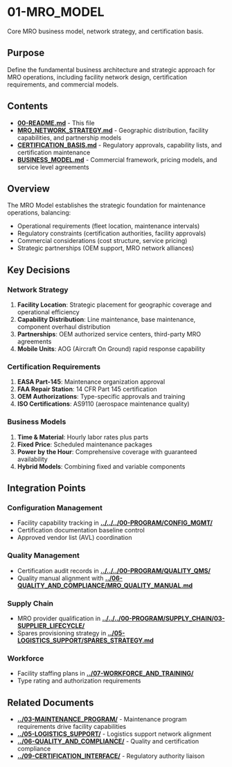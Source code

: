 # 01-MRO_MODEL

Core MRO business model, network strategy, and certification basis.

## Purpose

Define the fundamental business architecture and strategic approach for MRO operations, including facility network design, certification requirements, and commercial models.

## Contents

- [**00-README.md**](00-README.md) - This file
- [**MRO_NETWORK_STRATEGY.md**](MRO_NETWORK_STRATEGY.md) - Geographic distribution, facility capabilities, and partnership models
- [**CERTIFICATION_BASIS.md**](CERTIFICATION_BASIS.md) - Regulatory approvals, capability lists, and certification maintenance
- [**BUSINESS_MODEL.md**](BUSINESS_MODEL.md) - Commercial framework, pricing models, and service level agreements

## Overview

The MRO Model establishes the strategic foundation for maintenance operations, balancing:
- Operational requirements (fleet location, maintenance intervals)
- Regulatory constraints (certification authorities, facility approvals)
- Commercial considerations (cost structure, service pricing)
- Strategic partnerships (OEM support, MRO network alliances)

## Key Decisions

### Network Strategy
1. **Facility Location**: Strategic placement for geographic coverage and operational efficiency
2. **Capability Distribution**: Line maintenance, base maintenance, component overhaul distribution
3. **Partnerships**: OEM authorized service centers, third-party MRO agreements
4. **Mobile Units**: AOG (Aircraft On Ground) rapid response capability

### Certification Requirements
1. **EASA Part-145**: Maintenance organization approval
2. **FAA Repair Station**: 14 CFR Part 145 certification
3. **OEM Authorizations**: Type-specific approvals and training
4. **ISO Certifications**: AS9110 (aerospace maintenance quality)

### Business Models
1. **Time & Material**: Hourly labor rates plus parts
2. **Fixed Price**: Scheduled maintenance packages
3. **Power by the Hour**: Comprehensive coverage with guaranteed availability
4. **Hybrid Models**: Combining fixed and variable components

## Integration Points

### Configuration Management
- Facility capability tracking in [**../../../00-PROGRAM/CONFIG_MGMT/**](../../../00-PROGRAM/CONFIG_MGMT/)
- Certification documentation baseline control
- Approved vendor list (AVL) coordination

### Quality Management
- Certification audit records in [**../../../00-PROGRAM/QUALITY_QMS/**](../../../00-PROGRAM/QUALITY_QMS/)
- Quality manual alignment with [**../06-QUALITY_AND_COMPLIANCE/MRO_QUALITY_MANUAL.md**](../06-QUALITY_AND_COMPLIANCE/MRO_QUALITY_MANUAL.md)

### Supply Chain
- MRO provider qualification in [**../../../00-PROGRAM/SUPPLY_CHAIN/03-SUPPLIER_LIFECYCLE/**](../../../00-PROGRAM/SUPPLY_CHAIN/03-SUPPLIER_LIFECYCLE/)
- Spares provisioning strategy in [**../05-LOGISTICS_SUPPORT/SPARES_STRATEGY.md**](../05-LOGISTICS_SUPPORT/SPARES_STRATEGY.md)

### Workforce
- Facility staffing plans in [**../07-WORKFORCE_AND_TRAINING/**](../07-WORKFORCE_AND_TRAINING/)
- Type rating and authorization requirements

## Related Documents

- [**../03-MAINTENANCE_PROGRAM/**](../03-MAINTENANCE_PROGRAM/) - Maintenance program requirements drive facility capabilities
- [**../05-LOGISTICS_SUPPORT/**](../05-LOGISTICS_SUPPORT/) - Logistics support network alignment
- [**../06-QUALITY_AND_COMPLIANCE/**](../06-QUALITY_AND_COMPLIANCE/) - Quality and certification compliance
- [**../09-CERTIFICATION_INTERFACE/**](../09-CERTIFICATION_INTERFACE/) - Regulatory authority liaison
